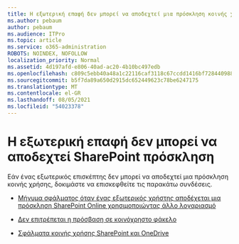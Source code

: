 ```yaml
---
title: Η εξωτερική επαφή δεν μπορεί να αποδεχτεί μια πρόσκληση κοινής χρήσης
ms.author: pebaum
author: pebaum
ms.audience: ITPro
ms.topic: article
ms.service: o365-administration
ROBOTS: NOINDEX, NOFOLLOW
localization_priority: Normal
ms.assetid: 4d197afd-e806-40ad-ac20-4b10bc497edb
ms.openlocfilehash: c809c5ebb40a48a1c22116caf3118c67ccdd1416bf7284409886ed0c96250410
ms.sourcegitcommit: b5f7da89a650d2915dc652449623c78be6247175
ms.translationtype: MT
ms.contentlocale: el-GR
ms.lasthandoff: 08/05/2021
ms.locfileid: "54023378"
---
```

# <a name="external-contact-is-unable-to-accept-a-sharepoint-invitation"></a>Η εξωτερική επαφή δεν μπορεί να αποδεχτεί SharePoint πρόσκληση

Εάν ένας εξωτερικός επισκέπτης δεν μπορεί να αποδεχτεί μια πρόσκληση κοινής χρήσης, δοκιμάστε να επισκεφθείτε τις παρακάτω συνδέσεις.

- [Μήνυμα σφάλματος όταν ένας εξωτερικός χρήστης αποδέχεται μια πρόσκληση SharePoint Online χρησιμοποιώντας άλλο λογαριασμό](https://docs.microsoft.com/sharepoint/support/sharing-and-permissions/error-when-external-user-accepts-an-invitation-by-using-another-account)

- [Δεν επιτρέπεται η πρόσβαση σε κοινόχρηστο φάκελο](https://docs.microsoft.com/sharepoint/support/sharing-and-permissions/cannot-access-shared-folder)

- [Σφάλματα κοινής χρήσης SharePoint και OneDrive](https://docs.microsoft.com/sharepoint/sharepoint-onedrive-error-message)

